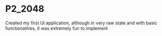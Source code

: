 # P2_2048
Created my first UI application, although in very raw state and with basic functionalities, it was extremely fun to implement 
